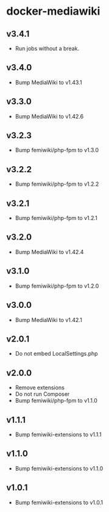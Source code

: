 # docker-mediawiki

## v3.4.1

- Run jobs without a break.

## v3.4.0

- Bump MediaWiki to v1.43.1

## v3.3.0

- Bump MediaWiki to v1.42.6

## v3.2.3

- Bump femiwiki/php-fpm to v1.3.0

## v3.2.2

- Bump femiwiki/php-fpm to v1.2.2

## v3.2.1

- Bump femiwiki/php-fpm to v1.2.1

## v3.2.0

- Bump MediaWiki to v1.42.4

## v3.1.0

- Bump femiwiki/php-fpm to v1.2.0

## v3.0.0

- Bump MediaWiki to v1.42.1

## v2.0.1

- Do not embed LocalSettings.php

## v2.0.0

- Remove extensions
- Do not run Composer
- Bump femiwiki/php-fpm to v1.1.0

## v1.1.1

- Bump femiwiki-extensions to v1.1.1

## v1.1.0

- Bump femiwiki-extensions to v1.1.0

## v1.0.1

- Bump femiwiki-extensions to v1.0.1
